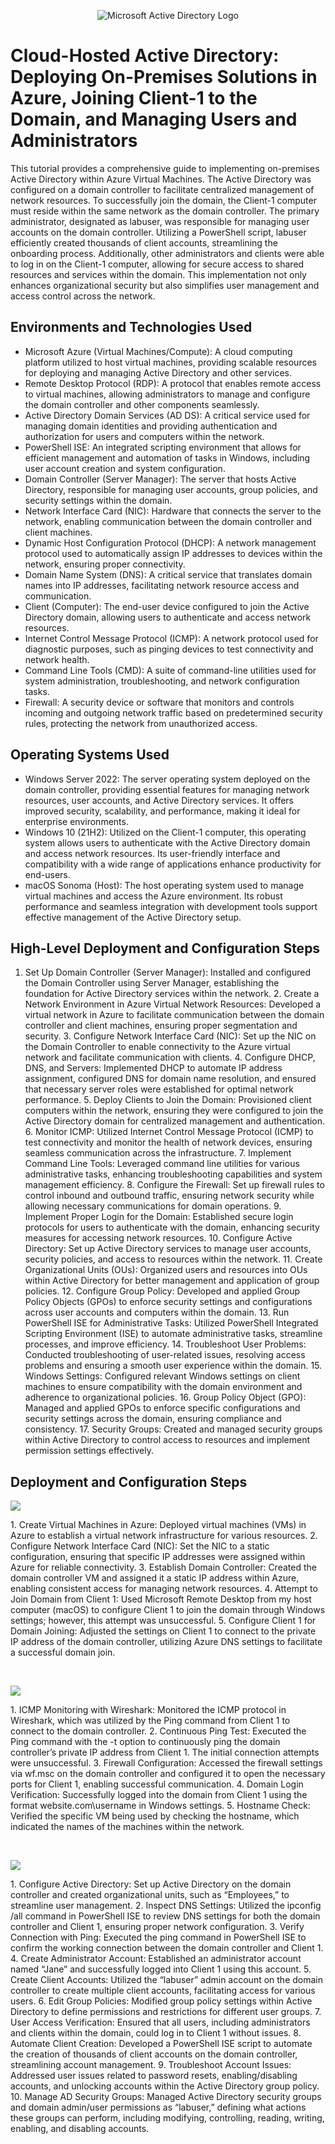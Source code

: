 <p align="center">
<img src="https://i.imgur.com/pU5A58S.png" alt="Microsoft Active Directory Logo"/>
</p>

<h1>Cloud-Hosted Active Directory: Deploying On-Premises Solutions in Azure, Joining Client-1 to the Domain, and Managing Users and Administrators </h1>
This tutorial provides a comprehensive guide to implementing on-premises Active Directory within Azure Virtual Machines. The Active Directory was configured on a domain controller to facilitate centralized management of network resources. To successfully join the domain, the Client-1 computer must reside within the same network as the domain controller. The primary administrator, designated as labuser, was responsible for managing user accounts on the domain controller. Utilizing a PowerShell script, labuser efficiently created thousands of client accounts, streamlining the onboarding process. Additionally, other administrators and clients were able to log in on the Client-1 computer, allowing for secure access to shared resources and services within the domain. This implementation not only enhances organizational security but also simplifies user management and access control across the network. <br />


<h2>Environments and Technologies Used</h2>

- Microsoft Azure (Virtual Machines/Compute): A cloud computing platform utilized to host virtual machines, providing scalable resources for deploying and managing Active Directory and other services.
- Remote Desktop Protocol (RDP): A protocol that enables remote access to virtual machines, allowing administrators to manage and configure the domain controller and other components seamlessly.
- Active Directory Domain Services (AD DS): A critical service used for managing domain identities and providing authentication and authorization for users and computers within the network.
- PowerShell ISE: An integrated scripting environment that allows for efficient management and automation of tasks in Windows, including user account creation and system configuration.
- Domain Controller (Server Manager): The server that hosts Active Directory, responsible for managing user accounts, group policies, and security settings within the domain.
- Network Interface Card (NIC): Hardware that connects the server to the network, enabling communication between the domain controller and client machines.
- Dynamic Host Configuration Protocol (DHCP): A network management protocol used to automatically assign IP addresses to devices within the network, ensuring proper connectivity.
- Domain Name System (DNS): A critical service that translates domain names into IP addresses, facilitating network resource access and communication.
- Client (Computer): The end-user device configured to join the Active Directory domain, allowing users to authenticate and access network resources.
- Internet Control Message Protocol (ICMP): A network protocol used for diagnostic purposes, such as pinging devices to test connectivity and network health.
- Command Line Tools (CMD): A suite of command-line utilities used for system administration, troubleshooting, and network configuration tasks.
- Firewall: A security device or software that monitors and controls incoming and outgoing network traffic based on predetermined security rules, protecting the network from unauthorized access.

<h2>Operating Systems Used </h2>

- Windows Server 2022: The server operating system deployed on the domain controller, providing essential features for managing network resources, user accounts, and Active Directory services. It offers improved security, scalability, and performance, making it ideal for enterprise environments.
- Windows 10 (21H2): Utilized on the Client-1 computer, this operating system allows users to authenticate with the Active Directory domain and access network resources. Its user-friendly interface and compatibility with a wide range of applications enhance productivity for end-users.
- macOS Sonoma (Host): The host operating system used to manage virtual machines and access the Azure environment. Its robust performance and seamless integration with development tools support effective management of the Active Directory setup.

<h2>High-Level Deployment and Configuration Steps</h2>

1.	Set Up Domain Controller (Server Manager): Installed and configured the Domain Controller using Server Manager, establishing the foundation for Active Directory services within the network.
	2.	Create a Network Environment in Azure Virtual Network Resources: Developed a virtual network in Azure to facilitate communication between the domain controller and client machines, ensuring proper segmentation and security.
	3.	Configure Network Interface Card (NIC): Set up the NIC on the Domain Controller to enable connectivity to the Azure virtual network and facilitate communication with clients.
	4.	Configure DHCP, DNS, and Servers: Implemented DHCP to automate IP address assignment, configured DNS for domain name resolution, and ensured that necessary server roles were established for optimal network performance.
	5.	Deploy Clients to Join the Domain: Provisioned client computers within the network, ensuring they were configured to join the Active Directory domain for centralized management and authentication.
	6.	Monitor ICMP: Utilized Internet Control Message Protocol (ICMP) to test connectivity and monitor the health of network devices, ensuring seamless communication across the infrastructure.
	7.	Implement Command Line Tools: Leveraged command line utilities for various administrative tasks, enhancing troubleshooting capabilities and system management efficiency.
	8.	Configure the Firewall: Set up firewall rules to control inbound and outbound traffic, ensuring network security while allowing necessary communications for domain operations.
	9.	Implement Proper Login for the Domain: Established secure login protocols for users to authenticate with the domain, enhancing security measures for accessing network resources.
	10.	Configure Active Directory: Set up Active Directory services to manage user accounts, security policies, and access to resources within the network.
	11.	Create Organizational Units (OUs): Organized users and resources into OUs within Active Directory for better management and application of group policies.
	12.	Configure Group Policy: Developed and applied Group Policy Objects (GPOs) to enforce security settings and configurations across user accounts and computers within the domain.
	13.	Run PowerShell ISE for Administrative Tasks: Utilized PowerShell Integrated Scripting Environment (ISE) to automate administrative tasks, streamline processes, and improve efficiency.
	14.	Troubleshoot User Problems: Conducted troubleshooting of user-related issues, resolving access problems and ensuring a smooth user experience within the domain.
	15.	Windows Settings: Configured relevant Windows settings on client machines to ensure compatibility with the domain environment and adherence to organizational policies.
	16.	Group Policy Object (GPO): Managed and applied GPOs to enforce specific configurations and security settings across the domain, ensuring compliance and consistency.
	17.	Security Groups: Created and managed security groups within Active Directory to control access to resources and implement permission settings effectively.

<h2>Deployment and Configuration Steps</h2>

<p>
<img src="https://github.com/user-attachments/assets/92f14c35-61f5-41df-a04a-cad3b2e85b0f"/>
</p>
<p>
1.	Create Virtual Machines in Azure: Deployed virtual machines (VMs) in Azure to establish a virtual network infrastructure for various resources.
	2.	Configure Network Interface Card (NIC): Set the NIC to a static configuration, ensuring that specific IP addresses were assigned within Azure for reliable connectivity.
	3.	Establish Domain Controller: Created the domain controller VM and assigned it a static IP address within Azure, enabling consistent access for managing network resources.
	4.	Attempt to Join Domain from Client 1: Used Microsoft Remote Desktop from my host computer (macOS) to configure Client 1 to join the domain through Windows settings; however, this attempt was unsuccessful.
	5.	Configure Client 1 for Domain Joining: Adjusted the settings on Client 1 to connect to the private IP address of the domain controller, utilizing Azure DNS settings to facilitate a successful domain join.
</p>
<br />

<p>
<img src="https://github.com/user-attachments/assets/0d43f16b-d577-440b-8ec1-1490e8af7eb5"/>
</p>
<p>
1.	ICMP Monitoring with Wireshark: Monitored the ICMP protocol in Wireshark, which was utilized by the Ping command from Client 1 to connect to the domain controller.
	2.	Continuous Ping Test: Executed the Ping command with the -t option to continuously ping the domain controller’s private IP address from Client 1. The initial connection attempts were unsuccessful.
	3.	Firewall Configuration: Accessed the firewall settings via wf.msc on the domain controller and configured it to open the necessary ports for Client 1, enabling successful communication.
	4.	Domain Login Verification: Successfully logged into the domain from Client 1 using the format website.com\username in Windows settings.
	5.	Hostname Check: Verified the specific VM being used by checking the hostname, which indicated the names of the machines within the network.

</p>
<br />

<p>
<img src="https://github.com/user-attachments/assets/3a82db2e-7232-4776-933f-45ab38246ecb"/>
</p>
<p>
1.	Configure Active Directory: Set up Active Directory on the domain controller and created organizational units, such as “Employees,” to streamline user management.
	2.	Inspect DNS Settings: Utilized the ipconfig /all command in PowerShell ISE to review DNS settings for both the domain controller and Client 1, ensuring proper network configuration.
	3.	Verify Connection with Ping: Executed the ping <IPAddress> command in PowerShell ISE to confirm the working connection between the domain controller and Client 1.
	4.	Create Administrator Account: Established an administrator account named “Jane” and successfully logged into Client 1 using this account.
	5.	Create Client Accounts: Utilized the “labuser” admin account on the domain controller to create multiple client accounts, facilitating access for various users.
	6.	Edit Group Policies: Modified group policy settings within Active Directory to define permissions and restrictions for different user groups.
	7.	User Access Verification: Ensured that all users, including administrators and clients within the domain, could log in to Client 1 without issues.
	8.	Automate Client Creation: Developed a PowerShell ISE script to automate the creation of thousands of client accounts on the domain controller, streamlining account management.
	9.	Troubleshoot Account Issues: Addressed user issues related to password resets, enabling/disabling accounts, and unlocking accounts within the Active Directory group policy.
	10.	Manage AD Security Groups: Managed Active Directory security groups and domain admin/user permissions as “labuser,” defining what actions these groups can perform, including modifying, controlling, reading, writing, enabling, and disabling accounts.
</p>
<br />
